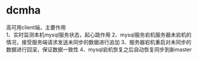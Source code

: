 # dcmha
高可用client端，主要作用 <br /> 
  1、实时监测本机mysql服务状态，起心跳作用
  2、mysql服务宕机服务器未宕机的情况，接受服务端请求发送未同步的数据进行追加
  3、服务器宕机重启对未同步的数据进行回滚，保证数据一致性
  4、mysql宕机恢复之后自动恢复同步到新master
